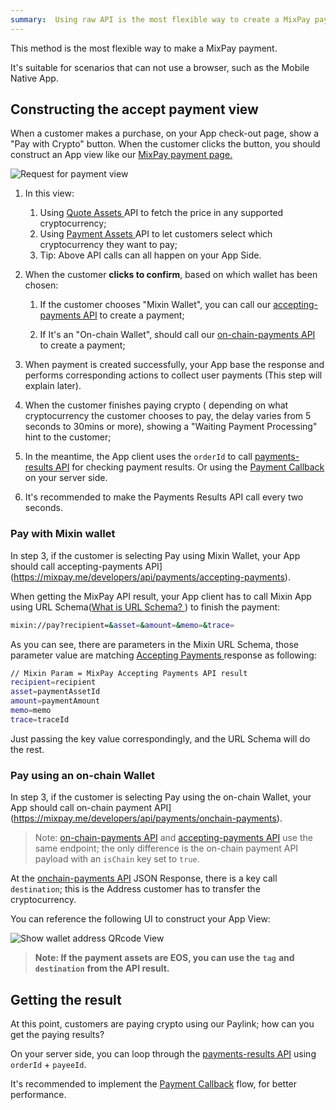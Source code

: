 ```yaml
---
summary:  Using raw API is the most flexible way to create a MixPay payment.
---
```


This method is the most flexible way to make a MixPay payment.

It's suitable for scenarios that can not use a browser, such as the Mobile Native App.


## Constructing the accept payment view

When a customer makes a purchase, on your App check-out page, show a "Pay with Crypto" button. When the customer clicks the button, you should construct an App view like our [MixPay payment page.](https://mixpay.me/pay?payeeId=a38ed284-5689-4fb9-8c2a-91fba5e32ce9&settlementAssetId=c6d0c728-2624-429b-8e0d-d9d19b6592fa&quoteAssetId=4d8c508b-91c5-375b-92b0-ee702ed2dac5&quoteAmount=10&orderId=product1000432&returnTo=the_customer_order_payment_url_on_your_site)

![Request for payment view](https://mixpay.me/developers/images/pay-with-mixpay-iphone.png)

1. In this view:
    1. Using [Quote Assets ](https://mixpay.me/developers/api/assets/quote-assets)API to fetch the price in any supported cryptocurrency;
    2. Using [Payment Assets ](https://mixpay.me/developers/api/assets/payment-assets)API to let customers select which cryptocurrency they want to pay;
    3. Tip: Above API calls can all happen on your App Side.

2. When the customer **clicks to confirm**, based on which wallet has been chosen: 
    1. If the customer chooses "Mixin Wallet", you can call our [accepting-payments API](https://mixpay.me/developers/api/payments/accepting-payments) to create a payment;
    
    2. If It's an "On-chain Wallet", should call our [on-chain-payments API](https://mixpay.me/developers/api/payments/onchain-payments) to create a payment;
    
3. When payment is created successfully, your App base the response and performs corresponding actions to collect user payments (This step will explain later).

4. When the customer finishes paying crypto ( depending on what cryptocurrency the customer chooses to pay, the delay varies from 5 seconds to 30mins or more), showing a "Waiting Payment Processing" hint to the customer;

5. In the meantime, the App client uses the `orderId` to call [payments-results API](https://mixpay.me/developers/api/payments/payments-results) for checking payment results. Or using the [Payment Callback](https://mixpay.me/developers/api/payments/payment-callback) on your server side.

6. It's recommended to make the Payments Results API call every two seconds.


### Pay with Mixin wallet 

In step 3, if the customer is selecting Pay using Mixin Wallet, your App should call accepting-payments API](https://mixpay.me/developers/api/payments/accepting-payments).

When getting the MixPay API result, your App client has to call Mixin App using URL Schema([What is URL Schema? ](https://helpcenter.trendmicro.com/en-us/article/tmka-18277)) to finish the payment:  

```bash
mixin://pay?recipient=&asset=&amount=&memo=&trace=
```

As you can see, there are parameters in the Mixin URL Schema, those parameter value are matching  [Accepting Payments ](https://mixpay.me/developers/api/payments/accepting-payments)response as following: 

```bash
// Mixin Param = MixPay Accepting Payments API result
recipient=recipient
asset=paymentAssetId
amount=paymentAmount
memo=memo
trace=traceId
```

Just passing the key value correspondingly, and the URL Schema will do the rest.

### Pay using an on-chain Wallet

In step 3, if the customer is selecting Pay using the on-chain Wallet, your App should call on-chain payment API](https://mixpay.me/developers/api/payments/onchain-payments).

> Note: [on-chain-payments API](https://mixpay.me/developers/api/payments/onchain-payments) and [accepting-payments API](https://mixpay.me/developers/api/payments/accepting-payments) use the same endpoint; the only difference is the on-chain payment API payload with an `isChain` key set to `true`.

At the [onchain-payments API](https://mixpay.me/developers/api/payments/onchain-payments) JSON Response, there is a key call `destination`; this is the Address customer has to transfer the cryptocurrency.

You can reference the following UI to construct your App View:

![Show wallet address QRcode View](https://mixpay.me/developers/images/show-wallet-address-qrcode-iphone.png)

> **Note: If the payment assets are EOS, you can use the** **`tag`** **and** **`destination`** **from the API result.**


## Getting the result

At this point, customers are paying crypto using our Paylink; how can you get the paying results?

On your server side, you can loop through the [payments-results API](https://mixpay.me/developers/api/payments/payments-results) using `orderId` + `payeeId`.

It's recommended to implement the [Payment Callback](https://mixpay.me/developers/api/payments/payment-callback) flow, for better performance.

